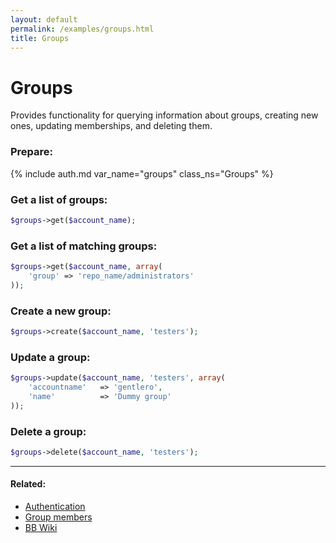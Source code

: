 ```yaml
---
layout: default
permalink: /examples/groups.html
title: Groups
---
```


# Groups

Provides functionality for querying information about groups, creating new ones, updating memberships, and deleting them.

### Prepare:
{% include auth.md var_name="groups" class_ns="Groups" %}

### Get a list of groups:
```php
$groups->get($account_name);
```

### Get a list of matching groups:
```php
$groups->get($account_name, array(
    'group' => 'repo_name/administrators'
));
```

### Create a new group:
```php
$groups->create($account_name, 'testers');
```

### Update a group:
```php
$groups->update($account_name, 'testers', array(
    'accountname'   => 'gentlero',
    'name'          => 'Dummy group'
));
```

### Delete a group:
```php
$groups->delete($account_name, 'testers');
```

----

#### Related:
  * [Authentication](authentication.html)
  * [Group members](groups/members.html)
  * [BB Wiki](https://confluence.atlassian.com/display/BITBUCKET/groups+Endpoint)
